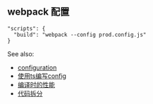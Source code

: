 ## webpack 配置


```
"scripts": {
  "build": "webpack --config prod.config.js"
}
```

See also:
- [configuration](https://webpack.js.org/configuration/)
- [使用ts编写config](https://webpack.js.org/configuration/configuration-languages/)
- [编译时的性能](https://webpack.js.org/guides/build-performance/)
- [代码拆分](https://webpack.js.org/guides/code-splitting/#entry-points)